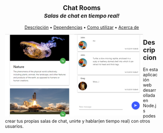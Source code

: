 <h2 align="center">Chat Rooms<br><small><i>Salas de chat en tiempo real!</i></small></h2>

<p align="center">
  <a href="#descripcion">Descripción</a> •
  <a href="#dependencias">Dependencias</a> •
  <a href="#como-utilizar">Como utilizar</a> •
  <a href="#acerca-de">Acerca de</a>
</p>

<a href="#!"><img align="left" width="45%" src="https://github.com/P-Jonathan/Chat/blob/master/src/uploads/default/example-3.PNG"></a>
<a href="#!"><img align="left" width="45%" src="https://github.com/P-Jonathan/Chat/blob/master/src/uploads/default/example-4.PNG"></a>

## Descripcion
  En esta aplicación web desarrollada en Node.js podes crear tus propias salas de chat, unirte y hablar(en tiempo real) con otros usuarios.
